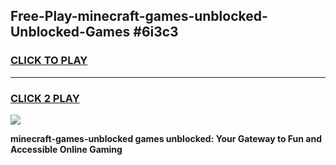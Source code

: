 
## Free-Play-minecraft-games-unblocked-Unblocked-Games #6i3c3
<h3>
<a href="https://news.freeplayer.one?title=minecraft-games-unblocked&ref=8M">CLICK TO PLAY</a></h3>
<hr>

<h3>
<a href="https://news.freeplayer.one?title=minecraft-games-unblocked&ref=8M">CLICK 2 PLAY</a>
  
</h3>

<a href="https://news.freeplayer.one?title=minecraft-games-unblocked&ref=8M"><img src="https://clearcache.store/games.png"></a>


**minecraft-games-unblocked games unblocked: Your Gateway to Fun and Accessible Online Gaming**
